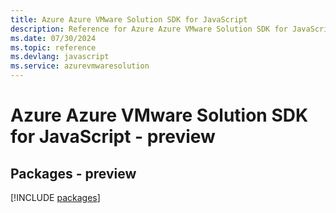 ```yaml
---
title: Azure Azure VMware Solution SDK for JavaScript
description: Reference for Azure Azure VMware Solution SDK for JavaScript
ms.date: 07/30/2024
ms.topic: reference
ms.devlang: javascript
ms.service: azurevmwaresolution
---
```

# Azure Azure VMware Solution SDK for JavaScript - preview
## Packages - preview
[!INCLUDE [packages](azure-vmware-solution-index.md)]